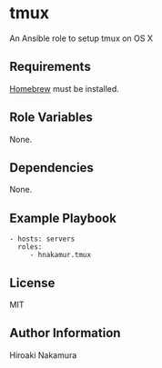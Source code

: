 tmux
====

An Ansible role to setup tmux on OS X

Requirements
------------

[Homebrew](http://brew.sh/) must be installed.

Role Variables
--------------

None.

Dependencies
------------

None.

Example Playbook
----------------

    - hosts: servers
      roles:
         - hnakamur.tmux

License
-------

MIT

Author Information
------------------

Hiroaki Nakamura
